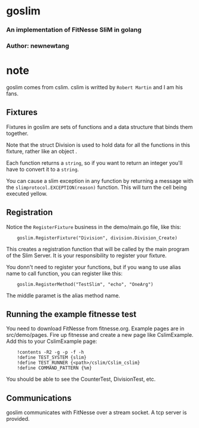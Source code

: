 # goslim
### An implementation of FitNesse SliM in golang
### Author:  newnewtang 

# note
goslim comes from cslim. 
                  cslim is writted by `Robert Martin` and I am his fans.  

## Fixtures

Fixtures in goslim are sets of functions and a data structure that binds them
together.   

Note that the struct Division is used to hold data for all the functions in
this fixture, rather like an object <grin>.

Each function returns a `string`,  so if you want to return an integer you'll 
have to convert it to a `string`.  

You can cause a slim exception in any function by returning a message with the
`slimprotocol.EXCEPTION(reason)` function.  This will turn the cell being executed 
yellow. 

## Registration

Notice the `RegisterFixture` business in the demo/main.go file, like this:

        goslim.RegisterFixture("Division", division.Division_Create)

This creates a registration function that will be called by the main program
of the Slim Server.  It is your responsibility to register your fixture.

You donn't need to register your functions, but if you wang to use alias name
to call function, you can register like this:

        goslim.RegisterMethod("TestSlim", "echo", "OneArg")
        
The middle paramet is the alias method name.


## Running the example fitnesse test

You need to download FitNesse from fitnesse.org.  Example pages are in
src/demo/pages.  Fire up fitnesse and create a new page like
CslimExample.  Add this to your CslimExample page:

        !contents -R2 -g -p -f -h
        !define TEST_SYSTEM {slim}
        !define TEST_RUNNER {<path>/cslim/Cslim_cslim}
        !define COMMAND_PATTERN {%m}

You should be able to see the CounterTest, DivisionTest, etc.


## Communications

goslim communicates with FitNesse over a stream socket.  A tcp server
 is provided.  

